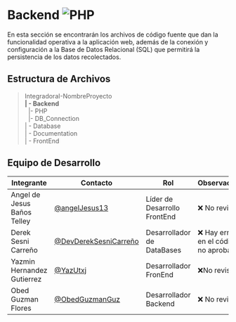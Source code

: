 # Backend  ![PHP](https://img.shields.io/badge/PHP-777BB4?)


 En esta sección se encontrarán los archivos de código fuente que dan la funcionalidad operativa a la aplicación web, además de la conexión y configuración a la Base de Datos Relacional (SQL) que permitirá la persistencia de los datos recolectados. 

## Estructura de Archivos

>IntegradoraI-NombreProyecto<br>
>**| - Backend** <br>
>&nbsp;&nbsp;|- PHP<br>
>&nbsp;&nbsp;|- DB_Connection<br>
>| - Database<br>
>| - Documentation<br>
>| - FrontEnd

## Equipo de Desarrollo

|Integrante|Contacto|Rol|Observaciones|
|------------|--------|---|---|
|Angel de Jesus Baños Telley|[@angelJesus13](https://github.com/angelJesus13)|Líder de Desarrollo FrontEnd|❌ No revisado|
|Derek Sesni Carreño|[@DevDerekSesniCarreño](https://github.com/DevFntxy)|Desarrollador de DataBases|❌ Hay errores en el código, no aprobado|
|Yazmin Hernandez Gutierrez|[@YazUtxj](https://github.com/YazUtxj)|Desarrollador FronEnd|❌No revisado|
|Obed Guzman Flores|[@ObedGuzmanGuz](https://github.com/ObedGuzmanGuz)|Desarrollador Backend|❌ No revisado|
